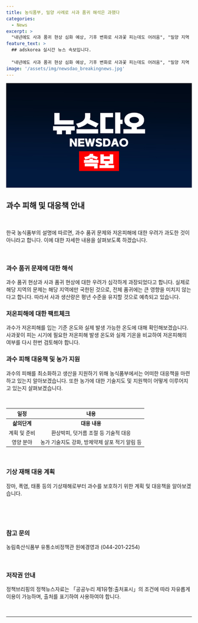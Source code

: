 ```yaml
---
title: 농식품부, 밀양 사례로 사과 품귀 해석은 과했다
categories:
  - News
excerpt: >
  "내년에도 사과 품귀 현상 심화 예상, 기후 변화로 사과꽃 피는데도 어려움", "밀양 지역 사례만으로 일반화는 과장" 등으로 섭씨 3~4도 온도 하에도 저온피해 발생 어렵다고 밝혀, 올해 꽃눈 틔우지 못한 나무에도 생육을 촉진시키기 위한 기술지도 강화될 예정. 과수 생육관리협의체를 통해 재해예방 및 안정적인 과일 공급을 위한 계획 수립됨. (출처: 정책브리핑 www.korea.kr)"
feature_text: >
  ## adskorea 실시간 뉴스 속보입니다.

  "내년에도 사과 품귀 현상 심화 예상, 기후 변화로 사과꽃 피는데도 어려움", "밀양 지역 사례만으로 일반화는 과장" 등으로 섭씨 3~4도 온도 하에도 저온피해 발생 어렵다고 밝혀, 올해 꽃눈 틔우지 못한 나무에도 생육을 촉진시키기 위한 기술지도 강화될 예정. 과수 생육관리협의체를 통해 재해예방 및 안정적인 과일 공급을 위한 계획 수립됨. (출처: 정책브리핑 www.korea.kr)"
image: '/assets/img/newsdao_breakingnews.jpg'
---
```


<p><img src="/assets/img/newsdao_breakingnews.jpg" alt="adskorea 속보" /></p>

<h2 data-ke-size="size26">과수 피해 및 대응책 안내</h2>

<p data-ke-size="size16">&nbsp;</p>

<p>한국 농식품부의 설명에 따르면, 과수 품귀 문제와 저온피해에 대한 우려가 과도한 것이 아니라고 합니다. 이에 대한 자세한 내용을 살펴보도록 하겠습니다.</p>

<p data-ke-size="size16">&nbsp;</p>

<h3>과수 품귀 문제에 대한 해석</h3>

<p data-ke-size="size16">과수 품귀 현상과 사과 품귀 현상에 대한 우려가 심각하게 과장되었다고 합니다. 실제로 해당 지역의 문제는 해당 지역에만 국한된 것으로, 전체 품귀에는 큰 영향을 미치지 않는다고 합니다. 따라서 사과 생산량은 평년 수준을 유지할 것으로 예측되고 있습니다.</p>

<h3>저온피해에 대한 팩트체크</h3>

<p data-ke-size="size16">과수가 저온피해를 입는 기준 온도와 실제 발생 가능한 온도에 대해 확인해보겠습니다. 사과꽃이 피는 시기에 필요한 저온피해 발생 온도와 실제 기온을 비교하여 저온피해의 여부를 다시 한번 검토해야 합니다.</p>

<h3>과수 피해 대응책 및 농가 지원</h3>

<p data-ke-size="size16">과수의 피해를 최소화하고 생산을 지원하기 위해 농식품부에서는 어떠한 대응책을 마련하고 있는지 알아보겠습니다. 또한 농가에 대한 기술지도 및 지원책이 어떻게 이루어지고 있는지 살펴보겠습니다.</p>

<p data-ke-size="size16">&nbsp;</p>

<table>
    <thead>
        <tr>
            <th>일정</th>
            <th>내용</th>
        </tr>
    </thead>
    <tbody>
        <tr>
            <td style="text-align: center; height: 17px;"><b>삶의단계</b></td>
            <td style="text-align: center; height: 17px;"><b>대응 내용</b></td>
        </tr>
        <tr>
            <td style="text-align: center; height: 17px;">계획 및 준비</td>
            <td style="text-align: center; height: 17px;">환상박피, 덧거름 조절 등 기술적 대응</td>
        </tr>
        <tr>
            <td style="text-align: center; height: 17px;">영양 분야</td>
            <td style="text-align: center; height: 17px;">농가 기술지도 강화, 방제약제 살포 적기 알림 등</td>
        </tr>
    </tbody>
</table>

<p data-ke-size="size16">&nbsp;</p>

<h3>기상 재해 대응 계획</h3>

<p data-ke-size="size16">장마, 폭염, 태풍 등의 기상재해로부터 과수를 보호하기 위한 계획 및 대응책을 알아보겠습니다.</p>

<p data-ke-size="size16">&nbsp;</p>

<p data-ke-size="size16">&nbsp;</p>

<h3>참고 문의</h3>

<p data-ke-size="size16">농림축산식품부 유통소비정책관 원예경영과 (044-201-2254)</p>

<p data-ke-size="size16">&nbsp;</p>

<h3>저작권 안내</h3>

<p data-ke-size="size16">정책브리핑의 정책뉴스자료는 「공공누리 제1유형:출처표시」의 조건에 따라 자유롭게 이용이 가능하며, 출처를 표기하여 사용하여야 합니다.</p>

<p data-ke-size="size16">&nbsp;</p>

<hr>

<p data-ke-size="size16"></p>

